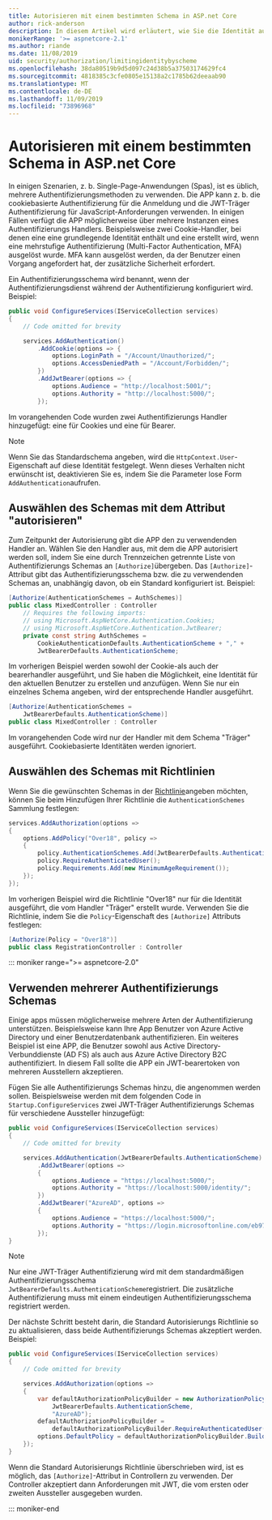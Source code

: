 ```yaml
---
title: Autorisieren mit einem bestimmten Schema in ASP.net Core
author: rick-anderson
description: In diesem Artikel wird erläutert, wie Sie die Identität auf ein bestimmtes Schema beschränken, wenn Sie mit mehreren Authentifizierungsmethoden arbeiten.
monikerRange: '>= aspnetcore-2.1'
ms.author: riande
ms.date: 11/08/2019
uid: security/authorization/limitingidentitybyscheme
ms.openlocfilehash: 38da80519b9d5d097c24d38b5a37503174629fc4
ms.sourcegitcommit: 4818385c3cfe0805e15138a2c1785b62deeaab90
ms.translationtype: MT
ms.contentlocale: de-DE
ms.lasthandoff: 11/09/2019
ms.locfileid: "73896968"
---
```

# <a name="authorize-with-a-specific-scheme-in-aspnet-core"></a>Autorisieren mit einem bestimmten Schema in ASP.net Core

In einigen Szenarien, z. b. Single-Page-Anwendungen (Spas), ist es üblich, mehrere Authentifizierungsmethoden zu verwenden. Die APP kann z. b. die cookiebasierte Authentifizierung für die Anmeldung und die JWT-Träger Authentifizierung für JavaScript-Anforderungen verwenden. In einigen Fällen verfügt die APP möglicherweise über mehrere Instanzen eines Authentifizierungs Handlers. Beispielsweise zwei Cookie-Handler, bei denen eine eine grundlegende Identität enthält und eine erstellt wird, wenn eine mehrstufige Authentifizierung (Multi-Factor Authentication, MFA) ausgelöst wurde. MFA kann ausgelöst werden, da der Benutzer einen Vorgang angefordert hat, der zusätzliche Sicherheit erfordert.

Ein Authentifizierungsschema wird benannt, wenn der Authentifizierungsdienst während der Authentifizierung konfiguriert wird. Beispiel:

```csharp
public void ConfigureServices(IServiceCollection services)
{
    // Code omitted for brevity

    services.AddAuthentication()
        .AddCookie(options => {
            options.LoginPath = "/Account/Unauthorized/";
            options.AccessDeniedPath = "/Account/Forbidden/";
        })
        .AddJwtBearer(options => {
            options.Audience = "http://localhost:5001/";
            options.Authority = "http://localhost:5000/";
        });
```

Im vorangehenden Code wurden zwei Authentifizierungs Handler hinzugefügt: eine für Cookies und eine für Bearer.

>[!NOTE]
>Wenn Sie das Standardschema angeben, wird die `HttpContext.User`-Eigenschaft auf diese Identität festgelegt. Wenn dieses Verhalten nicht erwünscht ist, deaktivieren Sie es, indem Sie die Parameter lose Form `AddAuthentication`aufrufen.

## <a name="selecting-the-scheme-with-the-authorize-attribute"></a>Auswählen des Schemas mit dem Attribut "autorisieren"

Zum Zeitpunkt der Autorisierung gibt die APP den zu verwendenden Handler an. Wählen Sie den Handler aus, mit dem die APP autorisiert werden soll, indem Sie eine durch Trennzeichen getrennte Liste von Authentifizierungs Schemas an `[Authorize]`übergeben. Das `[Authorize]`-Attribut gibt das Authentifizierungsschema bzw. die zu verwendenden Schemas an, unabhängig davon, ob ein Standard konfiguriert ist. Beispiel:

```csharp
[Authorize(AuthenticationSchemes = AuthSchemes)]
public class MixedController : Controller
    // Requires the following imports:
    // using Microsoft.AspNetCore.Authentication.Cookies;
    // using Microsoft.AspNetCore.Authentication.JwtBearer;
    private const string AuthSchemes =
        CookieAuthenticationDefaults.AuthenticationScheme + "," +
        JwtBearerDefaults.AuthenticationScheme;
```

Im vorherigen Beispiel werden sowohl der Cookie-als auch der bearerhandler ausgeführt, und Sie haben die Möglichkeit, eine Identität für den aktuellen Benutzer zu erstellen und anzufügen. Wenn Sie nur ein einzelnes Schema angeben, wird der entsprechende Handler ausgeführt.

```csharp
[Authorize(AuthenticationSchemes = 
    JwtBearerDefaults.AuthenticationScheme)]
public class MixedController : Controller
```

Im vorangehenden Code wird nur der Handler mit dem Schema "Träger" ausgeführt. Cookiebasierte Identitäten werden ignoriert.

## <a name="selecting-the-scheme-with-policies"></a>Auswählen des Schemas mit Richtlinien

Wenn Sie die gewünschten Schemas in der [Richtlinie](xref:security/authorization/policies)angeben möchten, können Sie beim Hinzufügen Ihrer Richtlinie die `AuthenticationSchemes` Sammlung festlegen:

```csharp
services.AddAuthorization(options =>
{
    options.AddPolicy("Over18", policy =>
    {
        policy.AuthenticationSchemes.Add(JwtBearerDefaults.AuthenticationScheme);
        policy.RequireAuthenticatedUser();
        policy.Requirements.Add(new MinimumAgeRequirement());
    });
});
```

Im vorherigen Beispiel wird die Richtlinie "Over18" nur für die Identität ausgeführt, die vom Handler "Träger" erstellt wurde. Verwenden Sie die Richtlinie, indem Sie die `Policy`-Eigenschaft des `[Authorize]` Attributs festlegen:

```csharp
[Authorize(Policy = "Over18")]
public class RegistrationController : Controller
```

::: moniker range=">= aspnetcore-2.0"

## <a name="use-multiple-authentication-schemes"></a>Verwenden mehrerer Authentifizierungs Schemas

Einige apps müssen möglicherweise mehrere Arten der Authentifizierung unterstützen. Beispielsweise kann Ihre App Benutzer von Azure Active Directory und einer Benutzerdatenbank authentifizieren. Ein weiteres Beispiel ist eine APP, die Benutzer sowohl aus Active Directory-Verbunddienste (AD FS) als auch aus Azure Active Directory B2C authentifiziert. In diesem Fall sollte die APP ein JWT-bearertoken von mehreren Ausstellern akzeptieren.

Fügen Sie alle Authentifizierungs Schemas hinzu, die angenommen werden sollen. Beispielsweise werden mit dem folgenden Code in `Startup.ConfigureServices` zwei JWT-Träger Authentifizierungs Schemas für verschiedene Aussteller hinzugefügt:

```csharp
public void ConfigureServices(IServiceCollection services)
{
    // Code omitted for brevity

    services.AddAuthentication(JwtBearerDefaults.AuthenticationScheme)
        .AddJwtBearer(options =>
        {
            options.Audience = "https://localhost:5000/";
            options.Authority = "https://localhost:5000/identity/";
        })
        .AddJwtBearer("AzureAD", options =>
        {
            options.Audience = "https://localhost:5000/";
            options.Authority = "https://login.microsoftonline.com/eb971100-6f99-4bdc-8611-1bc8edd7f436/";
        });
}
```

> [!NOTE]
> Nur eine JWT-Träger Authentifizierung wird mit dem standardmäßigen Authentifizierungsschema `JwtBearerDefaults.AuthenticationScheme`registriert. Die zusätzliche Authentifizierung muss mit einem eindeutigen Authentifizierungsschema registriert werden.

Der nächste Schritt besteht darin, die Standard Autorisierungs Richtlinie so zu aktualisieren, dass beide Authentifizierungs Schemas akzeptiert werden. Beispiel:

```csharp
public void ConfigureServices(IServiceCollection services)
{
    // Code omitted for brevity

    services.AddAuthorization(options =>
    {
        var defaultAuthorizationPolicyBuilder = new AuthorizationPolicyBuilder(
            JwtBearerDefaults.AuthenticationScheme,
            "AzureAD");
        defaultAuthorizationPolicyBuilder = 
            defaultAuthorizationPolicyBuilder.RequireAuthenticatedUser();
        options.DefaultPolicy = defaultAuthorizationPolicyBuilder.Build();
    });
}
```

Wenn die Standard Autorisierungs Richtlinie überschrieben wird, ist es möglich, das `[Authorize]`-Attribut in Controllern zu verwenden. Der Controller akzeptiert dann Anforderungen mit JWT, die vom ersten oder zweiten Aussteller ausgegeben wurden.

::: moniker-end
